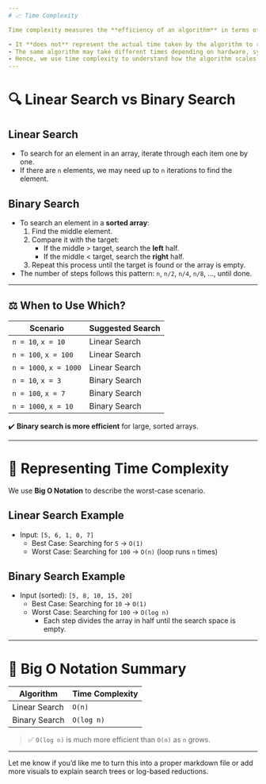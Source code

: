 ```yaml
---
# 📈 Time Complexity

Time complexity measures the **efficiency of an algorithm** in terms of how fast it runs as the size of input data increases.

- It **does not** represent the actual time taken by the algorithm to run.
- The same algorithm may take different times depending on hardware, system load, etc.
- Hence, we use time complexity to understand how the algorithm scales.
---
```


# 🔍 Linear Search vs Binary Search

## Linear Search

- To search for an element in an array, iterate through each item one by one.
- If there are `n` elements, we may need up to `n` iterations to find the element.

## Binary Search

- To search an element in a **sorted array**:
  1. Find the middle element.
  2. Compare it with the target:
     - If the middle > target, search the **left** half.
     - If the middle < target, search the **right** half.
  3. Repeat this process until the target is found or the array is empty.
- The number of steps follows this pattern: `n`, `n/2`, `n/4`, `n/8`, ..., until done.

---

## ⚖️ When to Use Which?

| Scenario               | Suggested Search |
| ---------------------- | ---------------- |
| `n = 10`, `x = 10`     | Linear Search    |
| `n = 100`, `x = 100`   | Linear Search    |
| `n = 1000`, `x = 1000` | Linear Search    |
| `n = 10`, `x = 3`      | Binary Search    |
| `n = 100`, `x = 7`     | Binary Search    |
| `n = 1000`, `x = 10`   | Binary Search    |

✔️ **Binary search is more efficient** for large, sorted arrays.

---

# 🧮 Representing Time Complexity

We use **Big O Notation** to describe the worst-case scenario.

## Linear Search Example

- Input: `[5, 6, 1, 0, 7]`
  - Best Case: Searching for `5` → `O(1)`
  - Worst Case: Searching for `100` → `O(n)` (loop runs `n` times)

## Binary Search Example

- Input (sorted): `[5, 8, 10, 15, 20]`
  - Best Case: Searching for `10` → `O(1)`
  - Worst Case: Searching for `100` → `O(log n)`
    - Each step divides the array in half until the search space is empty.

---

# 🧾 Big O Notation Summary

| Algorithm     | Time Complexity |
| ------------- | --------------- |
| Linear Search | `O(n)`          |
| Binary Search | `O(log n)`      |

> ✅ `O(log n)` is much more efficient than `O(n)` as `n` grows.

---

Let me know if you’d like me to turn this into a proper markdown file or add more visuals to explain search trees or log-based reductions.
